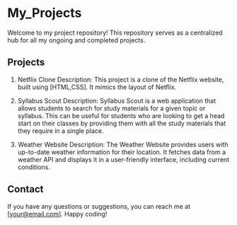 # My_Projects
Welcome to my project  repository! This repository serves as a centralized hub for all my ongoing and completed projects.


## Projects

1. Netflix Clone
Description: This project is a clone of the Netflix website, built using [HTML,CSS]. It mimics the layout of Netflix.

2. Syllabus Scout
Description: Syllabus Scout is a web application that allows students to search for study materials for a given topic or syllabus. This can be useful for students who are looking to get a head start on their classes by providing them with all the study materials that they require in a single place.

3. Weather Website
Description: The Weather Website provides users with up-to-date weather information for their location. It fetches data from a weather API and displays it in a user-friendly interface, including current conditions.

## Contact
If you have any questions or suggestions, you can reach me at [your@email.com].
Happy coding!
